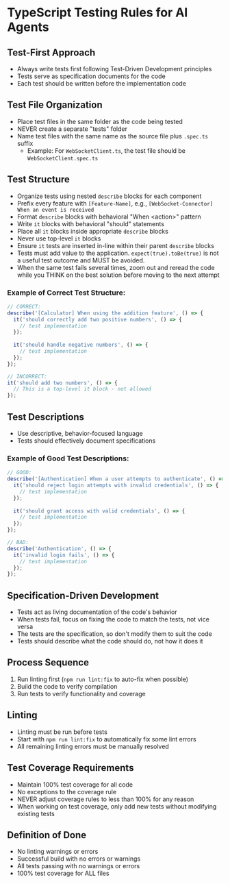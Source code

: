 # TypeScript Testing Rules for AI Agents

## Test-First Approach

- Always write tests first following Test-Driven Development principles
- Tests serve as specification documents for the code
- Each test should be written before the implementation code

## Test File Organization

- Place test files in the same folder as the code being tested
- NEVER create a separate "tests" folder
- Name test files with the same name as the source file plus `.spec.ts` suffix
  - Example: For `WebSocketClient.ts`, the test file should be `WebSocketClient.spec.ts`

## Test Structure

- Organize tests using nested `describe` blocks for each component
- Prefix every feature with `[Feature-Name]`, e.g., `[WebSocket-Connector] When an event is received`
- Format `describe` blocks with behavioral "When \<action\>" pattern
- Write `it` blocks with behavioral "should" statements
- Place all `it` blocks inside appropriate `describe` blocks
- Never use top-level `it` blocks
- Ensure `it` tests are inserted in-line within their parent `describe` blocks
- Tests must add value to the application.  `expect(true).toBe(true)` is not a useful test outcome and MUST be avoided.  
- When the same test fails several times, zoom out and reread the code while you THINK on the best solution before moving to the next attempt

### Example of Correct Test Structure:

```typescript
// CORRECT:
describe('[Calculator] When using the addition feature', () => {
  it('should correctly add two positive numbers', () => {
    // test implementation
  });
  
  it('should handle negative numbers', () => {
    // test implementation
  });
});

// INCORRECT:
it('should add two numbers', () => {
  // This is a top-level it block - not allowed
});
```

## Test Descriptions

- Use descriptive, behavior-focused language
- Tests should effectively document specifications

### Example of Good Test Descriptions:

```typescript
// GOOD:
describe('[Authentication] When a user attempts to authenticate', () => {
  it('should reject login attempts with invalid credentials', () => {
    // test implementation
  });
  
  it('should grant access with valid credentials', () => {
    // test implementation
  });
});

// BAD:
describe('Authentication', () => {
  it('invalid login fails', () => {
    // test implementation
  });
});
```

## Specification-Driven Development

- Tests act as living documentation of the code's behavior
- When tests fail, focus on fixing the code to match the tests, not vice versa
- The tests are the specification, so don't modify them to suit the code
- Tests should describe what the code should do, not how it does it

## Process Sequence

1. Run linting first (`npm run lint:fix` to auto-fix when possible)
2. Build the code to verify compilation
3. Run tests to verify functionality and coverage

## Linting

- Linting must be run before tests
- Start with `npm run lint:fix` to automatically fix some lint errors
- All remaining linting errors must be manually resolved

## Test Coverage Requirements

- Maintain 100% test coverage for all code
- No exceptions to the coverage rule
- NEVER adjust coverage rules to less than 100% for any reason
- When working on test coverage, only add new tests without modifying existing tests

## Definition of Done

- No linting warnings or errors
- Successful build with no errors or warnings
- All tests passing with no warnings or errors
- 100% test coverage for ALL files
